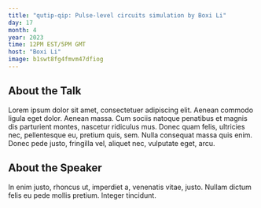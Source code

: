 ```yaml
---
title: "qutip-qip: Pulse-level circuits simulation by Boxi Li"
day: 17
month: 4
year: 2023
time: 12PM EST/5PM GMT
host: "Boxi Li"
image: b1swt8fg4fmvm47dfiog
---
```

## About the Talk
Lorem ipsum dolor sit amet, consectetuer adipiscing elit. Aenean commodo ligula eget dolor. Aenean massa. Cum sociis natoque penatibus et magnis dis parturient montes, nascetur ridiculus mus. Donec quam felis, ultricies nec, pellentesque eu, pretium quis, sem. Nulla consequat massa quis enim. Donec pede justo, fringilla vel, aliquet nec, vulputate eget, arcu. 

## About the Speaker
In enim justo, rhoncus ut, imperdiet a, venenatis vitae, justo. Nullam dictum felis eu pede mollis pretium. Integer tincidunt.

